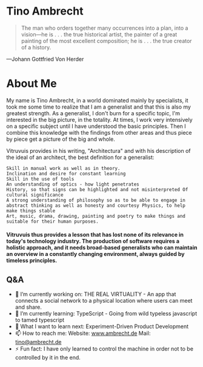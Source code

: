 # Tino Ambrecht

>The man who orders together many occurrences into a
plan, into a vision—he is . . . the true historical artist, the
painter of a great painting of the most excellent composition; he is . . . the true creator of a history.

—Johann Gottfried Von Herder

# About Me

My name is Tino Ambrecht, in a world dominated mainly by specialists, it took me some time to realize that I am a generalist and that this is also my greatest strength. As a generalist, I don't burn for a specific topic, I'm interested in the big picture, in the totality. At times, I work very intensively on a specific subject until I have understood the basic principles. Then I combine this knowledge with the findings from other areas and thus piece by piece get a picture of the big and whole.

Vitruvuis provides in his writing, "Architectura" and with his description of the ideal of an architect, the best definition for a generalist:

    Skill in manual work as well as in theory.
    Inclination and desire for constant learning
    Skill in the use of tools
    An understanding of optics - how light penetrates
    History, so that signs can be highlighted and not misinterpreted Of cultural significance
    A strong understanding of philosophy so as to be able to engage in
    abstract thinking as well as honesty and courtesy Physics, to help make things stable
    Art, music, drama, drawing, painting and poetry to make things and suitable for their human purposes.

#### Vitruvuis thus provides a lesson that has lost none of its relevance in today's technology industry. The production of software requires a holistic approach, and it needs broad-based generalists who can maintain an overview in a constantly changing environment, always guided by timeless principles.

## Q&A
- 🔭 I’m currently working on: THE REAL VIRTUALITY - An app that connects a social network to a physical location where users can meet and share.
- 🌱 I’m currently learning: TypeScript - Going from wild typeless javascript to tamed typescript
- 🤔 What I want to learn next: Experiment-Driven Product Development
- 📫 How to reach me: Website: www.ambrecht.de Mail: tino@ambrecht.de 
- ⚡ Fun fact: I have only learned to control the machine in order not to be controlled by it in the end.
